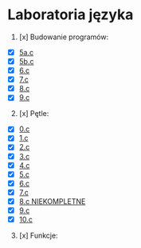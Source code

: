 # Laboratoria języka

1. [x] Budowanie programów:

* [x] [5a.c](lab1/5a.c)
* [x] [5b.c](lab1/5b.c)
* [x] [6.c](lab1/6.c)
* [x] [7.c](lab1/7.c)
* [x] [8.c](lab1/8.c)
* [x] [9.c](lab1/9.c)

2. [x] Pętle:

* [x] [0.c](petle/0.c)
* [x] [1.c](petle/1.c)
* [x] [2.c](petle/2.c)
* [x] [3.c](petle/3.c)
* [x] [4.c](petle/4.c)
* [x] [5.c](petle/5.c)
* [x] [6.c](petle/6.c)
* [x] [7.c](petle/7.c)
* [x] [8.c NIEKOMPLETNE](petle/8.c)
* [x] [9.c](petle/9.c)
* [x] [10.c](petle/10.c)

3. [x] Funkcje:
